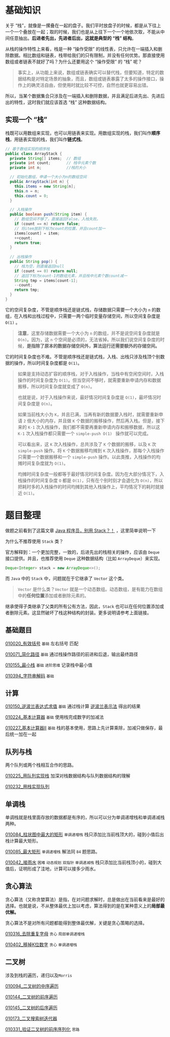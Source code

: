 # 基础知识

关于 “栈”，就像是一摞叠在一起的盘子。我们平时放盘子的时候，都是从下往上一个一个叠放在一起；取的时候，我们也是从上往下一个一个地依次取，不能从中间任意抽出。**后进者先出，先进者后出，这就是典型的 “栈” 结构**。

从栈的操作特性上来看，栈是一种 “操作受限” 的线性表，只允许在一端插入和删除数据。相比数组和链表，栈带给我们的只有限制，并没有任何优势。那直接使用数组或者链表不就好了吗？为什么还要用这个 “操作受限” 的 “栈” 呢？

> 事实上，从功能上来说，数组或链表确实可以替代栈，但要知道，特定的数据结构是对特定场景的抽象，而且，数组或链表暴露了太多的操作接口，操作上的确灵活自由，但使用时就比较不可控，自然也就更容易出错。

所以，当某个数据集合只涉及在一端插入和删除数据，并且满足后进先出、先进后出的特性，这时我们就应该首选 “栈” 这种数据结构。

## 实现一个 “栈”

栈既可以用数组来实现，也可以用链表来实现。用数组实现的栈，我们叫作**顺序栈**，用链表实现的栈，我们叫作**链式栈**。

```java
// 基于数组实现的顺序栈
public class ArrayStack {
  private String[] items;  // 数组
  private int count;       // 栈中元素个数
  private int n;           //栈的大小

  // 初始化数组，申请一个大小为n的数组空间
  public ArrayStack(int n) {
    this.items = new String[n];
    this.n = n;
    this.count = 0;
  }

  // 入栈操作
  public boolean push(String item) {
    // 数组空间不够了，直接返回false，入栈失败。
    if (count == n) return false;
    // 将item放到下标为count的位置，并且count加一
    items[count] = item;
    ++count;
    return true;
  }
  
  // 出栈操作
  public String pop() {
    // 栈为空，则直接返回null
    if (count == 0) return null;
    // 返回下标为count-1的数组元素，并且栈中元素个数count减一
    String tmp = items[count-1];
    --count;
    return tmp;
  }
}
```

它的空间复杂度，不管是顺序栈还是链式栈，存储数据只需要一个大小为 `n` 的数组，在入栈和出栈过程中，只需要一两个临时变量存储空间，所以空间复杂度是 `O(1)` 。

> **注意**，这里存储数据需要一个大小为 `n` 的数组，并不是说空间复杂度就是 `O(n)`。因为，这 `n` 个空间是必须的，无法省掉。所以我们说空间复杂度的时候，**是指除了原本的数据存储空间外，算法运行还需要额外的存储空间。**

它的时间复杂度也不难。不管是顺序栈还是链式栈，入栈、出栈只涉及栈顶个别数据的操作，所以时间复杂度都是 `O(1)`。

> 如果是支持动态扩容的顺序栈，对于入栈操作，当栈中有空闲空间时，入栈操作的时间复杂度为 `O(1)`。但当空间不够时，就需要重新申请内存和数据搬移，所以时间复杂度就变成了 `O(n)`。
>
> 也就是说，对于入栈操作来说，最好情况时间复杂度是 `O(1)`，最坏情况时间复杂度是 `O(n)`。
>
> 如果当前栈大小为 `K`，并且已满，当再有新的数据要入栈时，就需要重新申请 `2` 倍大小的内存，并且做 `K` 个数据的搬移操作，然后再入栈。但是，接下来的 `K-1` 次入栈操作，我们都不需要再重新申请内存和搬移数据，所以这 `K-1` 次入栈操作都只需要一个 `simple-push O(1) ` 操作就可以完成。
>
> 可以看出来，这 `K` 次入栈操作，总共涉及了 `K` 个数据的搬移，以及 `K` 次 `simple-push` 操作。将 `K` 个数据搬移均摊到 `K` 次入栈操作，那每个入栈操作只需要一个数据搬移和一个 `simple-push` 操作。以此类推，入栈操作的均摊时间复杂度就为 `O(1)`。
>
> 均摊时间复杂度一般都等于最好情况时间复杂度。因为在大部分情况下，入栈操作的时间复杂度 `O` 都是 `O(1)`，只有在个别时刻才会退化为 `O(n)`，所以把耗时多的入栈操作的时间均摊到其他入栈操作上，平均情况下的耗时就接近 `O(1)`。

# 题目整理

做题之前看到了这篇文章 [Java 程序员，别用 Stack？！](https://mp.weixin.qq.com/s/Ba8jrULf8NJbENK6WGrVWg) ，这里简单说明一下

为什么不推荐使用 `Stack` 类？

官方解释到：一个更加完整，一致的，后进先出的栈相关的操作，应该由 `Deque` 接口提供。并且，也推荐使用 `Deque` 这种数据结构（比如 `ArrayDeque`）来实现。

```java
Deque<Integer> stack = new ArrayDeque<>();
```

而 `Java` 中的 `Stack` 中，问题就在于它继承了 `Vector` 这个类。

>  `Vector` 是什么类？`Vector` 就是一个动态数组。动态数组，是有能力在数组中的**任何位置**添加或者删除元素的。

继承使得子类继承了父类的所有公有方法，因此，`Stack` 也可以在任何位置添加或者删除元素。这显然破坏了栈这种结构的封装。更多说明请参考上面链接。

## 基础题目

[010020_有效括号](https://github.com/CalmCenter/LeetCode/tree/master/栈_Stack/010020_有效括号)  `基础` 左右括号 匹配

[010071_简化路径](https://github.com/CalmCenter/LeetCode/tree/master/栈_Stack/010071_简化路径)  `基础`  通过栈操作路径的前进和后退，输出最终路径

[010155_最小栈](https://github.com/CalmCenter/LeetCode/tree/master/栈_Stack/010155_最小栈)  `基础` `进阶思维` 记录栈中最小值

[010394_字符串解码](https://github.com/CalmCenter/LeetCode/tree/master/栈_Stack/010394_字符串解码) `基础` 



## 计算

[010150_逆波兰表达式求值](https://github.com/CalmCenter/LeetCode/tree/master/栈_Stack/010150_逆波兰表达式求值) `基础` 通过栈计算 [ 逆波兰表示法](https://baike.baidu.com/item/逆波兰式/128437) 得出的结果

[010224_基本计算器](https://github.com/CalmCenter/LeetCode/tree/master/栈_Stack/010224_基本计算器) `基础` 使用栈完成数字的加减法

[010227_基本计算器II](https://github.com/CalmCenter/LeetCode/tree/master/栈_Stack/010227_基本计算器II) `基础` 栈的基本使用，思路上先计算乘除，加减只做保存，最后统一加在一起



## 队列与栈

两个队列或两个栈相互合作的思路。

[010225_用队列实现栈](https://github.com/CalmCenter/LeetCode/tree/master/栈_Stack/010225_用队列实现栈) 加深对栈数据结构与队列数据结构的理解

[010232_用栈实现队列](https://github.com/CalmCenter/LeetCode/tree/master/栈_Stack/010232_用栈实现队列)



## 单调栈

单调栈就是栈里面存放的数据都是有序的，所以可以分为单调递增栈和单调递减栈两种。

[010084_柱状图中最大的矩形](https://github.com/CalmCenter/LeetCode/tree/master/栈_Stack/010084_柱状图中最大的矩形)  `单调递增栈`  栈只添加比当前栈顶大的，碰到小值后出栈计算最大矩形。

[010085_最大矩形](https://github.com/CalmCenter/LeetCode/tree/master/栈_Stack/010085_最大矩形)  `单调递增栈` 解法同 `84` 题思路。

[010042_接雨水](https://github.com/CalmCenter/LeetCode/tree/master/栈_Stack/010042_接雨水) `困难` `动态规划`  `双指针`   `单调递减栈` 栈只添加比当前栈顶小的，碰到大值后，证明形成了洼地，计算可以接多少雨水。



## 贪心算法

贪心算法（又称贪婪算法）是指，在对问题求解时，总是做出在当前看来是最好的选择。也就是说，不从整体最优上加以考虑，算法得到的是在某种意义上的**局部最优解。**

贪心算法不是对所有问题都能得到整体最优解，关键是贪心策略的选择。

[010316_去除重复字母](https://github.com/CalmCenter/LeetCode/tree/master/栈_Stack/010316_去除重复字母) `贪心` `局部单调递增栈` 

[010402_移掉K位数字](https://github.com/CalmCenter/LeetCode/tree/master/栈_Stack/010402_移掉K位数字)   `贪心`  `单调递增栈`



## 二叉树

涉及到栈的遍历，递归以及`Morris` 

[010094_二叉树的中序遍历](https://github.com/CalmCenter/LeetCode/tree/master/栈_Stack/010094_二叉树的中序遍历)  

[010144_二叉树的前序遍历](https://github.com/CalmCenter/LeetCode/tree/master/栈_Stack/010144_二叉树的前序遍历) 

[010145_二叉树的后序遍历](https://github.com/CalmCenter/LeetCode/tree/master/栈_Stack/010145_二叉树的后序遍历)

[010173_二叉搜索树迭代器](https://github.com/CalmCenter/LeetCode/tree/master/栈_Stack/010173_二叉搜索树迭代器)

[010331_验证二叉树的前序序列化](https://github.com/CalmCenter/LeetCode/tree/master/栈_Stack/010331_验证二叉树的前序序列化) `思路`

















